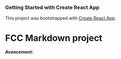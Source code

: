 ### Getting Started with Create React App

This project was bootstrapped with [Create React App](https://github.com/facebook/create-react-app).

# FCC Markdown project 

**Avancement:**
 

